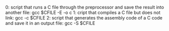 0: script that runs a C file through the preprocessor and save the result into another file: gcc $CFILE -E -o c
1: cript that compiles a C file but does not link: gcc -c $CFILE
2: script that generates the assembly code of a C code and save it in an output file: gcc -S $CFILE

